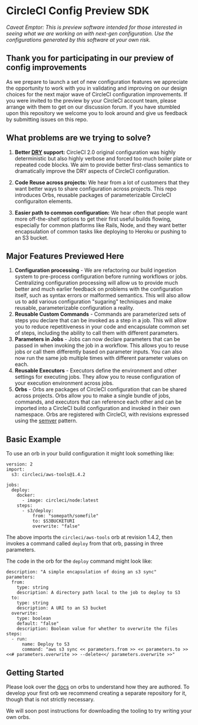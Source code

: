 # CircleCI Config Preview SDK

_Caveat Emptor: This is preview software intended for those interested in seeing what we are working on with next-gen configuration. Use the configurations generated by this software at your own risk._

## Thank you for participating in our preview of config improvements
As we prepare to launch a set of new configuration features we appreciate the opportunity to work with you in validating and improving on our design choices for the next major wave of CircleCI configuration improvements. If you were invited to the preview by your CircleCI account team, please arrange with them to get on our discussion forum. If you have stumbled upon this repository we welcome you to look around and give us feedback by submitting issues on this repo.

## What problems are we trying to solve?
1. **Better [DRY](https://en.wikipedia.org/wiki/Don%27t_repeat_yourself) support:** CircleCI 2.0 original configuration was highly deterministic but also highly verbose and forced too much boiler plate or repeated code blocks. We aim to provide better first-class semantics to dramatically improve the DRY aspects of CircleCI configuration.

2. **Code Reuse across projects:** We hear from a lot of customers that they want better ways to share configuration across projects. This repo introduces Orbs, reusable packages of parameterizable CircleCI configuraiton elements.

3. **Easier path to common configuration:** We hear often that people want more off-the-shelf options to get their first useful builds flowing, especially for common platforms like Rails, Node, and they want better encapsulation of common tasks like deploying to Heroku or pushing to an S3 bucket.

## Major Features Previewed Here

1. **Configuration processing** - We are refactoring our build ingestion system to pre-process configuration before running workflows or jobs. Centralizing configuration processing will allow us to provide much better and much earlier feedback on problems with the configuration itself, such as syntax errors or malformed semantics. This will also allow us to add various configuration "sugaring" techniques and make reusable, parameterizable configuration a reality.
2. **Reusable Custom Commands** - Commands are parameterized sets of steps you declare that can be invoked as a step in a job. This will allow you to reduce repetitiveness in your code and encapsulate common set of steps, including the ability to call them with different parameters.
3. **Parameters in Jobs** - Jobs can now declare parameters that can be passed in when invoking the job in a workflow. This allows you to reuse jobs or call them differently based on parameter inputs. You can also now run the same job multiple times with different parameter values on each.
4. **Reusable Executors** - Executors define the environment and other settings for executing jobs. They allow you to reuse configuration of your execution environment across jobs.
5. **Orbs** - Orbs are packages of CircleCI configuration that can be shared across projects. Orbs allow you to make a single bundle of jobs, commands, and executors that can reference each other and can be imported into a CircleCI build configuration and invoked in their own namespace. Orbs are registered with CircleCI, with revisions expressed using the [semver](https://semver.org/) pattern.

## Basic Example
To use an orb in your build configuration it might look something like:

```
version: 2
import:
  s3: circleci/aws-tools@1.4.2

jobs:
  deploy:
    docker:
      - image: circleci/node:latest
    steps:
      - s3/deploy:
          from: "somepath/somefile"
          to: $S3BUCKETURI
          overwrite: "false"
```

The above imports the `circleci/aws-tools` orb at revision 1.4.2, then invokes a command called `deploy` from that orb, passing in three parameters.

The code in the orb for the `deploy` command might look like:

```
description: "A simple encapsulation of doing an s3 sync"
parameters:
  from:
    type: string
    description: A directory path local to the job to deploy to S3
  to:
    type: string
    description: A URI to an S3 bucket
  overwrite:
    type: boolean
    default: "false"
    description: Boolean value for whether to overwrite the files
steps:
  - run:
      name: Deploy to S3
      command: "aws s3 sync << parameters.from >> << parameters.to >><<# parameters.overwrite >> --delete<</ parameters.overwrite >>"
```

## Getting Started
Please look over the [docs](/docs/) on orbs to understand how they are authored. To develop your first orb we recommend creating a separate repository for it, though that is not strictly necessary.

We will soon post instructions for downloading the tooling to try writing your own orbs.

